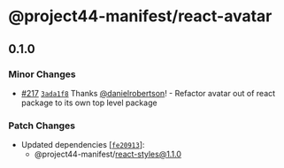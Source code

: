 # @project44-manifest/react-avatar

## 0.1.0

### Minor Changes

- [#217](https://github.com/project44/manifest/pull/217)
  [`3ada1f8`](https://github.com/project44/manifest/commit/3ada1f8cae325df87be6a6ca6b9988a00fb17e55)
  Thanks [@danielrobertson](https://github.com/danielrobertson)! - Refactor avatar out of react
  package to its own top level package

### Patch Changes

- Updated dependencies
  [[`fe20913`](https://github.com/project44/manifest/commit/fe2091337ab822fbde0f32bfcb28a3f617141990)]:
  - @project44-manifest/react-styles@1.1.0
